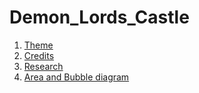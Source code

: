 # Demon_Lords_Castle


1) [Theme](https://github.com/camron-coder/Demon_Lords_Castle/blob/main/Theme.md)
2) [Credits](https://github.com/camron-coder/Demon_Lords_Castle/blob/main/Credits.md)
3) [Research](https://github.com/camron-coder/Demon_Lords_Castle/blob/main/Research.md)
4) [Area and Bubble diagram](https://github.com/camron-coder/Demon_Lords_Castle/blob/main/A%26B%20diagram.md)
